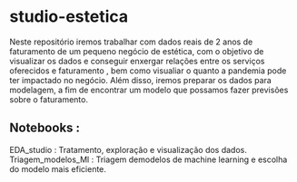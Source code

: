 # studio-estetica

Neste repositório iremos trabalhar com dados reais de 2 anos de faturamento de um pequeno negócio de estética, com o objetivo de visualizar os dados e conseguir enxergar relações entre os serviços oferecidos e faturamento , bem como visualiar o quanto a pandemia pode ter impactado no negócio.
Além disso, iremos preparar os dados para modelagem, a fim de encontrar um modelo que possamos fazer previsões sobre o faturamento.

## Notebooks :
EDA_studio : Tratamento, exploração e  visualização dos dados.
Triagem_modelos_Ml : Triagem demodelos de machine learning e escolha do modelo mais eficiente.
